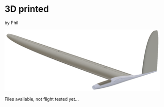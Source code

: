 # 3D printed 
by Phil

![Amokka-JX](images/1704118746916.png "Amokka-JX 3 printed")

Files available, not flight tested yet...
